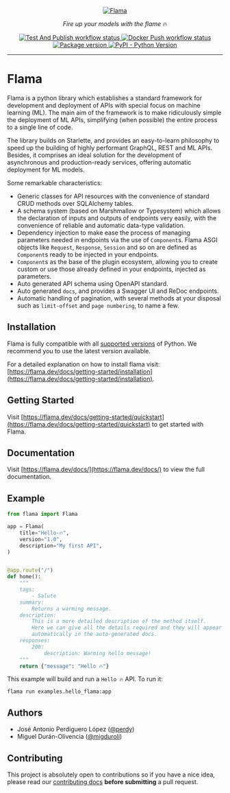 <p align="center">
    <a href="https://flama.dev"><img src="https://raw.githubusercontent.com/vortico/flama/master/docs/images/logo.png" alt='Flama'></a>
</p>
<p align="center">
    <em>Fire up your models with the flame</em> &#128293;
</p>
<p align="center">
    <a href="https://github.com/vortico/flama/actions">
        <img src="https://github.com/vortico/flama/workflows/Test%20And%20Publish/badge.svg" alt="Test And Publish workflow status">
    </a>
    <a href="https://github.com/vortico/flama/actions">
        <img src="https://github.com/vortico/flama/workflows/Docker%20Push/badge.svg" alt="Docker Push workflow status">
    </a>
    <a href="https://pypi.org/project/flama/">
        <img src="https://img.shields.io/pypi/v/flama?logo=PyPI&logoColor=white" alt="Package version">
    </a>
    <a href="https://pypi.org/project/flama/">
        <img src="https://img.shields.io/pypi/pyversions/flama?logo=Python&logoColor=white" alt="PyPI - Python Version">
    </a>
</p>

---

# Flama

Flama is a python library which establishes a standard framework for
development and deployment of APIs with special focus on machine learning (ML).
The main aim of the framework is to make ridiculously simple the deployment of
ML APIs, simplifying (when possible) the entire process to a single line of
code.

The library builds on Starlette, and provides an easy-to-learn
philosophy to speed up the building of highly performant GraphQL, REST and ML APIs.
Besides, it comprises an ideal solution for the development of asynchronous
and production-ready services, offering automatic deployment for ML models.

Some remarkable characteristics:

* Generic classes for API resources with the convenience of standard CRUD methods over SQLAlchemy tables.
* A schema system (based on Marshmallow or Typesystem) which allows the declaration of inputs and outputs of endpoints
  very easily, with the convenience of reliable and automatic data-type validation.
* Dependency injection to make ease the process of managing parameters needed in endpoints via the use of `Component`s.
  Flama ASGI objects like `Request`, `Response`, `Session` and so on are defined as `Component`s ready to be injected in
  your endpoints.
* `Component`s as the base of the plugin ecosystem, allowing you to create custom or use those already defined in your
  endpoints, injected as parameters.
* Auto generated API schema using OpenAPI standard.
* Auto generated `docs`, and provides a Swagger UI and ReDoc endpoints.
* Automatic handling of pagination, with several methods at your disposal such as `limit-offset` and `page numbering`,
  to name a few.

## Installation

Flama is fully compatible with all [supported versions](https://devguide.python.org/versions/) of Python. We recommend
you to use the latest version available.

For a detailed explanation on how to install flama
visit:  [https://flama.dev/docs/getting-started/installation](https://flama.dev/docs/getting-started/installation).

## Getting Started

Visit [https://flama.dev/docs/getting-started/quickstart](https://flama.dev/docs/getting-started/quickstart) to get
started with Flama.

## Documentation

Visit [https://flama.dev/docs/](https://flama.dev/docs/) to view the full documentation.

## Example

```python
from flama import Flama

app = Flama(
    title="Hello-🔥",
    version="1.0",
    description="My first API",
)


@app.route("/")
def home():
    """
    tags:
        - Salute
    summary:
        Returns a warming message.
    description:
        This is a more detailed description of the method itself.
        Here we can give all the details required and they will appear
        automatically in the auto-generated docs.
    responses:
        200:
            description: Warming hello message!
    """
    return {"message": "Hello 🔥"}
```

This example will build and run a `Hello 🔥` API. To run it:

```commandline
flama run examples.hello_flama:app
```

## Authors

* José Antonio Perdiguero López ([@perdy](https://github.com/perdy/))
* Miguel Durán-Olivencia ([@migduroli](https://github.com/migduroli/))

## Contributing

This project is absolutely open to contributions so if you have a nice idea, please read
our [contributing docs](.github/CONTRIBUTING.md) **before submitting** a pull
request.
